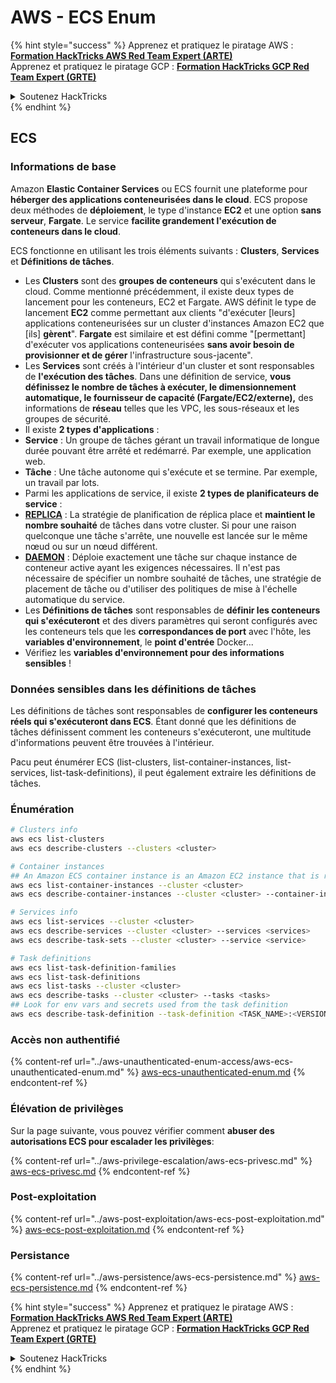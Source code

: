 # AWS - ECS Enum

{% hint style="success" %}
Apprenez et pratiquez le piratage AWS :<img src="/.gitbook/assets/image.png" alt="" data-size="line">[**Formation HackTricks AWS Red Team Expert (ARTE)**](https://training.hacktricks.xyz/courses/arte)<img src="/.gitbook/assets/image.png" alt="" data-size="line">\
Apprenez et pratiquez le piratage GCP : <img src="/.gitbook/assets/image (2).png" alt="" data-size="line">[**Formation HackTricks GCP Red Team Expert (GRTE)**<img src="/.gitbook/assets/image (2).png" alt="" data-size="line">](https://training.hacktricks.xyz/courses/grte)

<details>

<summary>Soutenez HackTricks</summary>

* Consultez les [**plans d'abonnement**](https://github.com/sponsors/carlospolop)!
* **Rejoignez le** 💬 [**groupe Discord**](https://discord.gg/hRep4RUj7f) ou le [**groupe Telegram**](https://t.me/peass) ou **suivez-nous** sur **Twitter** 🐦 [**@hacktricks\_live**](https://twitter.com/hacktricks\_live)**.**
* **Partagez des astuces de piratage en soumettant des PR aux** [**HackTricks**](https://github.com/carlospolop/hacktricks) et [**HackTricks Cloud**](https://github.com/carlospolop/hacktricks-cloud) dépôts GitHub.

</details>
{% endhint %}

## ECS

### Informations de base

Amazon **Elastic Container Services** ou ECS fournit une plateforme pour **héberger des applications conteneurisées dans le cloud**. ECS propose deux méthodes de **déploiement**, le type d'instance **EC2** et une option **sans serveur**, **Fargate**. Le service **facilite grandement l'exécution de conteneurs dans le cloud**.

ECS fonctionne en utilisant les trois éléments suivants : **Clusters**, **Services** et **Définitions de tâches**.

* Les **Clusters** sont des **groupes de conteneurs** qui s'exécutent dans le cloud. Comme mentionné précédemment, il existe deux types de lancement pour les conteneurs, EC2 et Fargate. AWS définit le type de lancement **EC2** comme permettant aux clients "d'exécuter \[leurs] applications conteneurisées sur un cluster d'instances Amazon EC2 que \[ils] **gèrent**". **Fargate** est similaire et est défini comme "[permettant] d'exécuter vos applications conteneurisées **sans avoir besoin de provisionner et de gérer** l'infrastructure sous-jacente".
* Les **Services** sont créés à l'intérieur d'un cluster et sont responsables de **l'exécution des tâches**. Dans une définition de service, **vous définissez le nombre de tâches à exécuter, le dimensionnement automatique, le fournisseur de capacité (Fargate/EC2/externe),** des informations de **réseau** telles que les VPC, les sous-réseaux et les groupes de sécurité.
* Il existe **2 types d'applications** :
* **Service** : Un groupe de tâches gérant un travail informatique de longue durée pouvant être arrêté et redémarré. Par exemple, une application web.
* **Tâche** : Une tâche autonome qui s'exécute et se termine. Par exemple, un travail par lots.
* Parmi les applications de service, il existe **2 types de planificateurs de service** :
* [**REPLICA**](https://docs.aws.amazon.com/AmazonECS/latest/developerguide/ecs\_services.html) : La stratégie de planification de réplica place et **maintient le nombre souhaité** de tâches dans votre cluster. Si pour une raison quelconque une tâche s'arrête, une nouvelle est lancée sur le même nœud ou sur un nœud différent.
* [**DAEMON**](https://docs.aws.amazon.com/AmazonECS/latest/developerguide/ecs\_services.html) : Déploie exactement une tâche sur chaque instance de conteneur active ayant les exigences nécessaires. Il n'est pas nécessaire de spécifier un nombre souhaité de tâches, une stratégie de placement de tâche ou d'utiliser des politiques de mise à l'échelle automatique du service.
* Les **Définitions de tâches** sont responsables de **définir les conteneurs qui s'exécuteront** et des divers paramètres qui seront configurés avec les conteneurs tels que les **correspondances de port** avec l'hôte, les **variables d'environnement**, le **point d'entrée** Docker...
* Vérifiez les **variables d'environnement pour des informations sensibles** !

### Données sensibles dans les définitions de tâches

Les définitions de tâches sont responsables de **configurer les conteneurs réels qui s'exécuteront dans ECS**. Étant donné que les définitions de tâches définissent comment les conteneurs s'exécuteront, une multitude d'informations peuvent être trouvées à l'intérieur.

Pacu peut énumérer ECS (list-clusters, list-container-instances, list-services, list-task-definitions), il peut également extraire les définitions de tâches.

### Énumération
```bash
# Clusters info
aws ecs list-clusters
aws ecs describe-clusters --clusters <cluster>

# Container instances
## An Amazon ECS container instance is an Amazon EC2 instance that is running the Amazon ECS container agent and has been registered into an Amazon ECS cluster.
aws ecs list-container-instances --cluster <cluster>
aws ecs describe-container-instances --cluster <cluster> --container-instances <container_instance_arn>

# Services info
aws ecs list-services --cluster <cluster>
aws ecs describe-services --cluster <cluster> --services <services>
aws ecs describe-task-sets --cluster <cluster> --service <service>

# Task definitions
aws ecs list-task-definition-families
aws ecs list-task-definitions
aws ecs list-tasks --cluster <cluster>
aws ecs describe-tasks --cluster <cluster> --tasks <tasks>
## Look for env vars and secrets used from the task definition
aws ecs describe-task-definition --task-definition <TASK_NAME>:<VERSION>
```
### Accès non authentifié

{% content-ref url="../aws-unauthenticated-enum-access/aws-ecs-unauthenticated-enum.md" %}
[aws-ecs-unauthenticated-enum.md](../aws-unauthenticated-enum-access/aws-ecs-unauthenticated-enum.md)
{% endcontent-ref %}

### Élévation de privilèges

Sur la page suivante, vous pouvez vérifier comment **abuser des autorisations ECS pour escalader les privilèges**:

{% content-ref url="../aws-privilege-escalation/aws-ecs-privesc.md" %}
[aws-ecs-privesc.md](../aws-privilege-escalation/aws-ecs-privesc.md)
{% endcontent-ref %}

### Post-exploitation

{% content-ref url="../aws-post-exploitation/aws-ecs-post-exploitation.md" %}
[aws-ecs-post-exploitation.md](../aws-post-exploitation/aws-ecs-post-exploitation.md)
{% endcontent-ref %}

### Persistance

{% content-ref url="../aws-persistence/aws-ecs-persistence.md" %}
[aws-ecs-persistence.md](../aws-persistence/aws-ecs-persistence.md)
{% endcontent-ref %}

{% hint style="success" %}
Apprenez et pratiquez le piratage AWS :<img src="/.gitbook/assets/image.png" alt="" data-size="line">[**Formation HackTricks AWS Red Team Expert (ARTE)**](https://training.hacktricks.xyz/courses/arte)<img src="/.gitbook/assets/image.png" alt="" data-size="line">\
Apprenez et pratiquez le piratage GCP : <img src="/.gitbook/assets/image (2).png" alt="" data-size="line">[**Formation HackTricks GCP Red Team Expert (GRTE)**<img src="/.gitbook/assets/image (2).png" alt="" data-size="line">](https://training.hacktricks.xyz/courses/grte)

<details>

<summary>Soutenez HackTricks</summary>

* Consultez les [**plans d'abonnement**](https://github.com/sponsors/carlospolop)!
* **Rejoignez le** 💬 [**groupe Discord**](https://discord.gg/hRep4RUj7f) ou le [**groupe Telegram**](https://t.me/peass) ou **suivez-nous** sur **Twitter** 🐦 [**@hacktricks\_live**](https://twitter.com/hacktricks\_live)**.**
* **Partagez des astuces de piratage en soumettant des PR aux** [**HackTricks**](https://github.com/carlospolop/hacktricks) et [**HackTricks Cloud**](https://github.com/carlospolop/hacktricks-cloud) dépôts GitHub.

</details>
{% endhint %}

